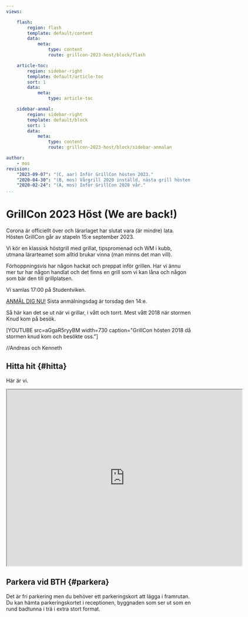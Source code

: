```yaml
---
views:

    flash:
        region: flash
        template: default/content
        data:
            meta:
                type: content
                route: grillcon-2023-host/block/flash

    article-toc:
        region: sidebar-right
        template: default/article-toc
        sort: 1
        data:
            meta:
                type: article-toc

    sidebar-anmal:
        region: sidebar-right
        template: default/block
        sort: 1
        data:
            meta:
                type: content
                route: grillcon-2023-host/block/sidebar-anmalan

author:
    - mos
revision:
    "2023-09-07": "(C, aar) Inför GrillCon hösten 2023."
    "2020-04-30": "(B, mos) Vårgrill 2020 inställd, nästa grill hösten 2020."
    "2020-02-24": "(A, mos) Inför GrillCon 2020 vår."
...
```

GrillCon 2023 Höst (We are back!)
===============================

Corona är officiellt över och lärarlaget har slutat vara (är mindre) lata. Hösten GrillCon går av stapeln 15:e september 2023.

Vi kör en klassisk höstgrill med grillat, tipspromenad och WM i kubb, utmana lärarteamet som alltid brukar vinna (man minns det man vill).

Förhoppningsvis har någon hackat och preppat inför grillen. Har vi ännu mer tur har någon handlat och det finns en grill som vi kan låna och någon som bär den till grillplatsen.

Vi samlas 17:00 på Studentviken.

[ANMÄL DIG NU!](https://docs.google.com/spreadsheets/d/11ZyNsGX7MtKWcHMUdPcFL8HKeKl9R_6UrUczB8MFK2Q/edit#gid=0) Sista anmälningsdag är torsdag den 14:e.

Så här kan det se ut när vi grillar, i vått och torrt. Mest vått 2018 när stormen Knud kom på besök.

[YOUTUBE src=aGgaR5ryyBM width=730 caption="GrillCon hösten 2018 då stormen knud kom och besökte oss."]

//Andreas och Kenneth


Hitta hit {#hitta}
--------------------------------

Här är vi.

<iframe src="https://www.google.com/maps/d/u/0/embed?mid=1UNmeJUpCMmbFy7dAFLzOwzwfFps" width="640" height="480"></iframe>



Parkera vid BTH {#parkera}
--------------------------------

Det är fri parkering men du behöver ett parkeringskort att lägga i framrutan. Du kan hämta parkeringskortet i receptionen, byggnaden som ser ut som en rund badtunna i trä i extra stort format.


<!--
Det blir Hackathon-torsdag med kvällsmat på Biobaren, konferens-fredag med klassisk grill och utflykts-lördag med fotoklubben.

[ANMÄL DIG NU!](https://sechat.dbwebb.se/register)

Ta chansen att lära dig nya saker samtidigt som du umgås med befintliga och gamla studenter. Ett strålande tillfälle att nätverka och skaffa livslånga kontaktnät av programmerare och likasinnade. Som tidigare student är detta en utmärkt möjlighet att besöka din gamla skola och träffa gamla studiekamrater eller försöka smygrekrytera de som går ut.



Övergripande planering {#plan}
--------------------------------

Det övergripande schemat ser ut så här.

| Dag          | Tid   | Vad händer?                        |
|--------------|:-----:|------------------------------------|
| Torsdag      | 10-17 | Hackathon i labbsalen              |
|              | 18-   | Kvällsmat på Biobaren              |
| Fredag       | 10-15 | Konferens                          |
|              | 15-17 | Förberedelse inför grill och kubb  |
|              | 17-   | Klassisk Grill                     |
| Lördag       | 09-15 | Utflykt med fotoklubben            |

Här följer mer information om respektive programpunkt.



Torsdag: Hackathon och Capture The Flag med Vidar {#torsdag}
--------------------------------

Vår variant av Hackathon är programmeringsstuga i labbsalen på torsdagen, då hänger lärare, studenter och tillresande i labbsalen. Välkommen att delta genom att förlägga din arbetsdag till labbsalen och insupa atmosfären. Koda loss eller sitt och prata med likasinnade.

[FIGURE src=image/personer/matrix.png?w=c5&h=200&cf caption="Vidar Tedenbrant (?), med fånga flaggan" class="right"]

Denna torsdag kommer Vidar "Lenore" Tedenbrant att hålla i en session av **Capture The Flag (CTF)** där du kan tävla om att fånga flaggorna i de säkerhetsrelaterade CTF:er som Vidar och hans kollegor har skapat.

Bakom sig har Vidar studentorganisationen [Sektionen för Internetbaserad Socialisering (SIS)](https://sis.bthstudent.se/) och en del studenter från utbildningsprogrammet Civilingenjör i datorsäkerhet.

Följande hållpunkter finns då Vidar styr upp verksamheten.

| Dag          | Tid   | Vad händer?                        |
|--------------|:-----:|------------------------------------|
| Torsdag      | 10:15 | Vidar visar en handfull enkla CTF:er som man kan träna på. |
|              | 13:15 | Vidar öppnar den riktiga tävlingen där du samlar poäng för varje CTF du fångar och tävlar med andra. |

Vi har ryktesvägen hört att ett par studenter från civsäk kommer att delta i tävlingen, kanske kan vi från dem lära oss en del om hur man fångar CTF:er.



Torsdag kväll: Mat på BioBar {#torsdagkvall}
--------------------------------

På torsdagskvällen är det mat på [Biobaren](https://www.biobaren.se/) och mingel på det sättet som programmerare minglar...

BioBar är förbokad och föranmälan krävs. Man är naturligtvis ändå välkommen att försöka droppa in på eget bevåg och eget ansvar.



Fredag: Konferensdag {#konferens}
--------------------------------

Plats: Sal H429 alternativt G404 (beror på antalet anmälningar).

Konferensdelen pågår 10-15 med paus för lunch klockan 12-13.

Följande är övergripande schemat för seminarierna.

| Tid            | Vad händer?                         |
|:--------------:|-------------------------------------|
| 10:00          | Samling och mingel                  |
| 10:10          | Konferensen öppnas (mos)            |
| 10:15          | Teknologi-snick-snack (pecha kucha) |
|                | - Peter Hamfelt                     |
|                | - Andreas Arnesson                  |
| 11:10          | Regexp med Rex                      |
| 11:45          | Regexp tävling (mos)                |
| 12:00          | Lunch                               |
| 13:00          | Samling och mingel                  |
| 13:10          | Eftermiddagen öppnas (mos)          |
| 13:15          | Emil om "The Big Three ++" (JS ramverk) |
| 14:10          | Jane om att bli chef för programmerare. |



### Kl 10: Teknologi-snick-snack {#10}

Här kör vi kort-korta presentationer som följer en gemensam form likt [Pecha kucha](https://sv.wikipedia.org/wiki/Pecha_kucha). Det är ett upplägg om 20 slides á 20 sekunder (6 minuter och 40 sekunder) följt av frågestund.

Gongongen ringer högt när tiden gått ut. Talaren vinner om hen håller tiden.

Presentatörer äro följande.

| Presentatör       | Titel |
|-------------------|-------|
| Peter&nbsp;Hamfelt     | Erfarenheter av att utveckla en intelligent chattbot. |
| Andreas&nbsp;Arnesson  | Vad innebär DevOps? |

Här följer mer information om respektive föredrag och fördragshållare under pecha kucha sessionen.



### Peter om en intelligent chattbott {#10-1}

<div class="clearfix" markdown="1">

[FIGURE src=image/personer/peter-hamfelt.jpg?w=c5&h=200&cf&a=23,45,35,10 caption="Peter Hamfelt, utvecklare och framtida chef" class="right"]

Peter Hamfelt, student på Software Engineering och allmänt aktiv som ansvarig på KIDS (idrottsföreningen för studenter på BTH) och ledamot i utbildningsföreningen BITS).

Peter hinner även med sina studier som nu omfattar ett grupprojekt där en intelligent chattklient/chattbot utvecklas för att automatisk besvara frågor likt en kundtjänst.

Peter kommer prata om tekniken i sig och erfarenheter från projektet.

</div>



### Andreas förklarar begreppet DevOps {#10-2}

<div class="clearfix" markdown="1">

[FIGURE src=image/personer/andreas-arnesson.jpg?w=c5&h=200&cf&a=12,10,35,30 caption="Andreas Arnesson, koll på DevOps" class="right"]

Andreas Arnesson, aka zeldah, före detta student på Software Engineering som jobbat som programutvecklare på Ericsson och nu jobbar på Blekinge Tekniska Högskola kommer att berätta vad begreppet "DevOps" handlar om.

Men vad innebär termen egentligen? De flesta gör koppling till CI/CD (Continous Integration/Delivery) för att automatisera arbete och kanske att utvecklare ska jobba tätare med operations folket. Men DevOps är så mycket mer, det är en kultur och arbetssätt hela företag behöver anamma.

Andreas är killen som har koll på DevOps.

</div>



### Kl 11: Regex med Rex {#11}

[FIGURE src=image/personer/leopold-olsson.jpg?w=c5&h=200&cf caption="Leopold Olsson, Cybercom Group" class="right"]

Leopold Olsson, aka bobbzorzen, har alltid haft en förkärlek till reguljära uttryck och kommer nu hit för att ge oss en genväg in i en underbar värld av ett kraftfullt verktyg som kan se ut så här:

```
/^[Ll]eo(?:pold)?$/
```

Leo gick ut programmet Webbprogrammering för ett antal år sedan och flyttade till Jönköping för att jobba på Cybercom Group som konsult och software developer. Leo har varvat med olika uppdrag såsom att programmera automatiserade tester till gräsklippare på Huskvarna med uppdrag inom undervisning av Python på Jönköping University.

Nu är Leo på en allmän konferensresa och besöker oss alltså för att prata om ett av sina stora intressen, reguljära uttryck. Missa inte möjligheten att lära dig regex på en timme, med Rex, som han också kallas.



### Kl 13: Emil med The Big Three ++ (JS ramverk) {#13}

<div class="clearfix" markdown="1">

[FIGURE src=image/personer/emilfolino.jpg?w=c5&h=200&cf&a=0,15,0,5 caption="Emil Folino, attityd om JavaScript ramverk" class="right"]

Emil Folino inleder eftermiddagen med en Pecha Kucha om "The Big Three ++" som handlar om de tre stora dominerande ramverken i JavaScript-världen - Angular, React, Vue. Dessutom tar Emil upp mindre varianter såsom Mithril och renodlad JavaScript-kod, det är "++" delen.

Sammanhanget är hur man bygger Single Page Application (SPA) webbklienter och hur kan kan tänka inför valet av teknik. Dessa tekniker är nog för tillfället en av de mer heta och efterfrågade förmågorna i platsannonser.

Emil har lovat att avsluta sin presentation med lite attityd och en bestämd uppfattning om vad som är rätt val.

Efter presentationen har vi en modererad diskussion, uppstyrd av moderator-mos, om de olika ramverken och hur man kan tänka kring val av JavaScript ramverk till olika projekt.

Vi diskuterar teknikval av JavaScript ramvkerk ur olika aspekter, några äro följande.

* Teknikval vid utbildning
* Teknikval vid stordrift (många programmerare, stora projekt)
* Teknikval med duktiga JavaScript-utvecklare
* Underhåll och vidarutvecklingsaspekter
* Hur ser marknaden ut om ett par år

</div>



### Kl 14: Jane om att vara chef för programmarere {#14}

[FIGURE src=image/personer/jane-strandberg.jpg?w=c5&h=200&cf caption="Jane Strandberg, Prisjakt" class="right"]

Jane Strandberg, aka Sylvanas, är en välkänd profil på dbwebb, grillcon och BTH. Jane gick ut programmet Webbprogrammering och stannade sedan några år för att undervisa på BTH. Därefter fortsatte Jane till Malmö för att jobba som programmerare på Prisjakt. Efter något år på Prisjakt blev Jane erbjuden en position som chef och teamledare över en grupp av programmerare på Prisjakt.

Jane kommer nu hit för att prata om hur det är att vara chef för programmerare och hur det känns att lyftas upp som chef över sina forna kollegor. Låt oss fråga henne om ens syn förändras på verksamheten när man går från programmerare till chef.

Kanske kan vi få lite tips och trix om hur man manipulerar sin chef kanske, om det går? Eller vad man behöver göra för att få en chefsroll, vilka kvaliteter är det som en chef behöver?



Fredag: Klassisk Grill {#grill}
--------------------------------

[FIGURE src=image/grill-album/mos_grill.jpg?w=730&h=240&cf&a=16,0,0,0 caption="Grillspett i sann spiritualistisk anda."]

Traditionell grill med förrätt, varmrätt, efterrätt och snacks.

Förhoppningsvis har någon hackat och preppat inför grillspetten. Har vi ännu mer tur har någon handlat och det finns en grill som vi kan låna och någon som bär den till grillplatsen.

Under kvällen sker bland annat följande:

* WM i kubb, utmana lärarteamet som alltid brukar vinna (man minns det man vill).
* Riktigt svår tipspromenad av Daniel.
* Prisutdelning för [WM i Uptime 2018/2019](https://dbwebb.se/forum/viewtopic.php?f=25&t=7680).

I år har vi ett tält om det börjar regna.

så här kan det se ut när vi grillar, i vått och torrt. Mest vått i höstas när stormen Knud kom på besök.

[YOUTUBE src=aGgaR5ryyBM width=730 caption="GrillCon hösten 2018 då stormen knud kom och besökte oss."]



Lördag: Utflykt med Fotoklubben {#utflykt}
--------------------------------

[FIGURE src=image/fotoklubben/aspo-2017-var_1600.jpg?w=740&h=240&cf&a=30,0,0,0,0&f0=colorize,40,0,0,0 caption="Vårutflykten 2017 gick till Aspö."]

Utflykten pågår ungefär mellan 09-15. Plats för starten meddelas senare tillsammans med fler detaljer om dagen.

Anmälan behövs eftersom vi samordnar bilar till platsen för utflykten. Prata med mos om du är osäker på hur det funkar.

Utflykten arrangeras av dbwebb's Foto- och Fritidsklubb. Det blir ett hemligt resmål som innebär enklare vandring/promenad bland sevärdheter och natur. En halvdagsutflykt i (hav), skog och mark i all enkelhet. Ta med egen matsäck, kläder för väder och en kamera om andan faller på.

Du kan se [videos med fotokollage](https://www.youtube.com/playlist?list=PLKtP9l5q3ce9Vp6AiNCGAA65LO4uKVUOI) från några av de tidigare utflykterna.

[Fotoklubben håller till i forumet](https://dbwebb.se/forum/viewforum.php?f=66).



Hitta hit {#hitta}
--------------------------------

Här är vi.

<iframe src="https://www.google.com/maps/d/u/0/embed?mid=1UNmeJUpCMmbFy7dAFLzOwzwfFps" width="640" height="480"></iframe>



Parkera vid BTH {#parkera}
--------------------------------

Det är fri parkering men du behöver ett parkeringskort att lägga i framrutan. Du kan hämta parkeringskortet i receptionen, byggnaden som ser ut som en rund badtunna i trä i extra stort format.

-->



<!--
Syfte {#syfte}
--------------------------------

Berätta kort varför vi gör detta, så det blir tydligt.
-->


<!--
Arrangörer {#arrangorer}
--------------------------------

Den Executiva Kommittén sköter all planering och träffas en gång i månaden, året runt. Här nämns (några av) de som deltagit under 2018/19.

* Daniel Persson, kh31d4r, sekreterare (representerar industrin och gamla PT:are)
* Björn Andersson (representant BITS, Webb)
* Peter Hamfelt (representant BITS, SE)
* Vidar Tedenbrant, Leonore (representant SIS, Webb)
* Mikael Roos, mos, diktator (representant BTH, dbwebb, Webb, gamla PT:are)

BITS är utbildningsföreningen för "[Blekinge Ingenjörstekniska Studenter](https://www.facebook.com/bthstudent.bits/)".

SIS är studentföreningen "[Sektionen för Internetbaserad Socialisering](https://sis.bthstudent.se/)".

BTH är [Blekinge Tekniska Högskola](https://bth.se).

Beteckningen dbwebb representerar den allmänna community som finns kring webbplatsen dbwebb.se och de kurser som där bedrivs.

Lärarteamet kring dbwebb med Kenneth Lewenhagen, Andreas Arnesson, Emil Folino (och mos) är aktiva i allmän planering och genomförande av evenemanget.

PT:are är studenter som vid BTH gått ett utbildningsprogram inom Programvaruteknik, någon gång sedan starten 1990. Här inkluderas bland annat utbildningarna Programvaruteknik, Programvaruingenjör, (International) Software Engineer, Webbprogrammering.

SE är utbildningsprogrammet "Software Engineering" (och "International Software Engineering").

Web är utbildningsprogrammen "Webbprogrammering 180hp campus" och "Webbprogrammering 120hp distans".

-->
